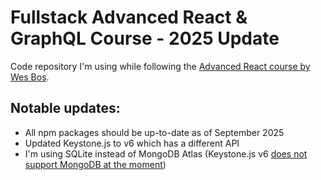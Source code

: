 # Fullstack Advanced React & GraphQL Course - 2025 Update

Code repository I'm using while following the [Advanced React course by Wes Bos](https://advancedreact.com/).

## Notable updates:
- All npm packages should be up-to-date as of September 2025
- Updated Keystone.js to v6 which has a different API
- I'm using SQLite instead of MongoDB Atlas (Keystone.js v6 [does not support MongoDB at the moment](https://github.com/keystonejs/keystone/discussions/7511))
